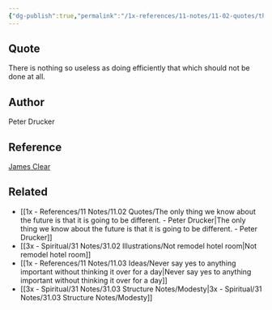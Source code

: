```yaml
---
{"dg-publish":true,"permalink":"/1x-references/11-notes/11-02-quotes/there-is-nothing-so-useless-as-doing-efficiently-that-which-should-not-be-done-at-all-peter-drucker/","title":"There is nothing so useless as doing efficiently that which should not be done at all - Peter Drucker","created":"2025-04-24T20:51:42.002+03:00","updated":"2025-04-24T20:51:42.002+03:00"}
---
```



## Quote
There is nothing so useless as doing efficiently that which should not be done at all.

## Author
Peter Drucker

## Reference
[James Clear](https://jamesclear.com/saying-no)

## Related
- [[1x - References/11 Notes/11.02 Quotes/The only thing we know about the future is that it is going to be different. - Peter Drucker\|The only thing we know about the future is that it is going to be different. - Peter Drucker]]
- [[3x - Spiritual/31 Notes/31.02 Illustrations/Not remodel hotel room\|Not remodel hotel room]]
- [[1x - References/11 Notes/11.03 Ideas/Never say yes to anything important without thinking it over for a day\|Never say yes to anything important without thinking it over for a day]]
- [[3x - Spiritual/31 Notes/31.03 Structure Notes/Modesty\|3x - Spiritual/31 Notes/31.03 Structure Notes/Modesty]]